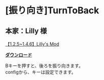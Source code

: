 # [振り向き]TurnToBack
## 本家：Lilly 様
[【1.2.5~1.4.6】Lilly's Mod](http://forum.minecraftuser.jp/viewtopic.php?t=7071)

[**ダウンロード**](https://github.com/eyeq/mod-1.11.2-TurnToBack/releases/download/1.0/1.11.2-TurnToBack-1.0.jar)

Bキーを押すと、後ろを振り向きます。  
configから、キーは設定できます。  

